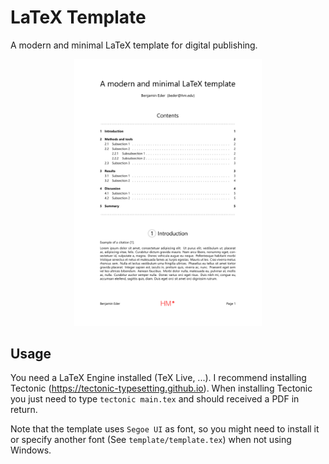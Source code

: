 # LaTeX Template

A modern and minimal LaTeX template for digital publishing.

<p align="center">
    <img src="assets/graphics/screenshot.png" width="300">
</p>

## Usage

You need a LaTeX Engine installed (TeX Live, ...).
I recommend installing Tectonic (https://tectonic-typesetting.github.io).
When installing Tectonic you just need to type `tectonic main.tex` and should received a PDF in return.

Note that the template uses `Segoe UI` as font, so you might need to install it or specify another font (See `template/template.tex`) when not using Windows.
